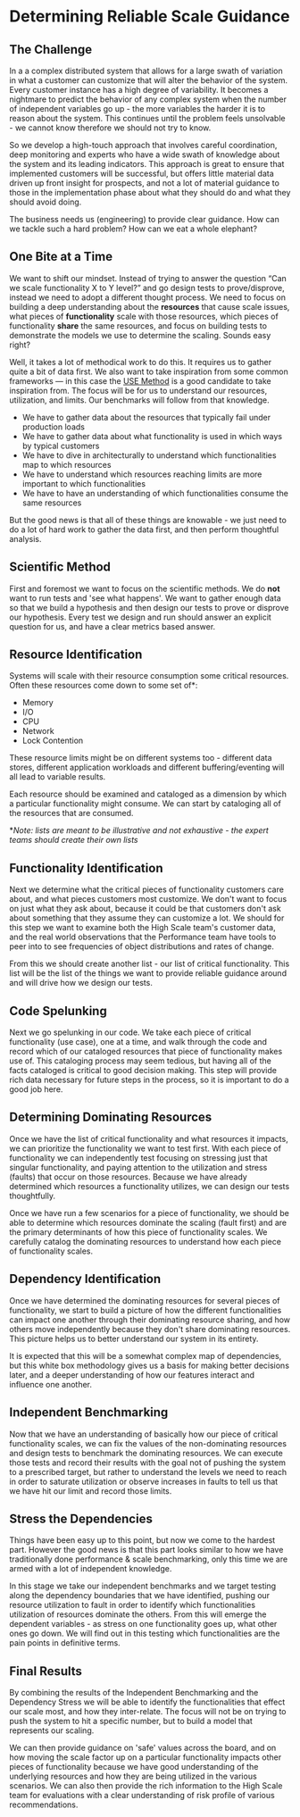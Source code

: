 # Determining Reliable Scale Guidance

## The Challenge

In a a complex distributed system that allows for a large swath of variation in what a customer can customize that will alter the behavior of the system. Every customer instance has a high degree of variability. It becomes a nightmare to predict the behavior of any complex system when the number of independent variables go up - the more variables the harder it is to reason about the system. This continues until the problem feels unsolvable - we cannot know therefore we should not try to know. 

So we develop a high-touch approach that involves careful coordination, deep monitoring and experts who have a wide swath of knowledge about the system and its leading indicators. This approach is great to ensure that implemented customers will be successful, but offers little material data driven up front insight for prospects, and not a lot of material guidance to those in the implementation phase about what they should do and what they should avoid doing. 

The business needs us (engineering) to provide clear guidance. How can we tackle such a hard problem? How can we eat a whole elephant? 

## One Bite at a Time

We want to shift our mindset. Instead of trying to answer the question “Can we scale functionality X to Y level?” and go design tests to prove/disprove, instead we need to adopt a different thought process. We need to focus on building a deep understanding about the **resources** that cause scale issues, what pieces of **functionality** scale with those resources, which pieces of functionality **share** the same resources, and focus on building tests to demonstrate the models we use to determine the scaling. Sounds easy right? 

Well, it takes a lot of methodical work to do this. It requires us to gather quite a bit of data first. We also want to take inspiration from some common frameworks — in this case the [USE Method](http://www.brendangregg.com/usemethod.html) is a good candidate to take inspiration from. The focus will be for us to understand our resources, utilization, and limits. Our benchmarks will follow from that knowledge.

* We have to gather data about the resources that typically fail under production loads
* We have to gather data about what functionality is used in which ways by typical customers
* We have to dive in architecturally to understand which functionalities map to which resources
* We have to understand which resources reaching limits are more important to which functionalities
* We have to have an understanding of which functionalities consume the same resources

But the good news is that all of these things are knowable - we just need to do a lot of hard work to gather the data first, and then perform thoughtful analysis. 

## Scientific Method

First and foremost we want to focus on the scientific methods. We do **not** want to run tests and 'see what happens'. We want to gather enough data so that we build a hypothesis and then design our tests to prove or disprove our hypothesis. Every test we design and run should answer an explicit question for us, and have a clear metrics based answer.

## Resource Identification

Systems will scale with their resource consumption some critical resources. Often these resources come down to some set of*:

* Memory
* I/O
* CPU
* Network
* Lock Contention

These resource limits might be on different systems too - different data stores, different application workloads and different buffering/eventing will all lead to variable results.

Each resource should be examined and cataloged as a dimension by which a particular functionality might consume. We can start by cataloging all of the resources that are consumed. 

**Note: lists are meant to be illustrative and not exhaustive - the expert teams should create their own lists* 

## Functionality Identification

Next we determine what the critical pieces of functionality customers care about, and what pieces customers most customize. We don't want to focus on just what they ask about, because it could be that customers don't ask about something that they assume they can customize a lot. We should for this step we want to examine both the High Scale team's customer data, and the real world observations that the Performance team have tools to peer into to see frequencies of object distributions and rates of change. 

From this we should create another list - our list of critical functionality. This list will be the list of the things we want to provide reliable guidance around and will drive how we design our tests.

## Code Spelunking

Next we go spelunking in our code. We take each piece of critical functionality (use case), one at a time, and walk through the code and record which of our cataloged resources that piece of functionality makes use of. This cataloging process may seem tedious, but having all of the facts cataloged is critical to good decision making. This step will provide rich data necessary for future steps in the process, so it is important to do a good job here.

## Determining Dominating Resources

Once we have the list of critical functionality and what resources it impacts, we can prioritize the functionality we want to test first. With each piece of functionality we can independently test focusing on stressing just that singular functionality, and paying attention to the utilization and stress (faults) that occur on those resources. Because we have already determined which resources a functionality utilizes, we can design our tests thoughtfully. 

Once we have run a few scenarios for a piece of functionality, we should be able to determine which resources dominate the scaling (fault first) and are the primary determinants of how this piece of functionality scales. We carefully catalog the dominating resources to understand how each piece of functionality scales. 

## Dependency Identification

Once we have determined the dominating resources for several pieces of functionality, we start to build a picture of how the different functionalities can impact one another through their dominating resource sharing, and how others move independently because they don't share dominating resources. This picture helps us to better understand our system in its entirety. 

It is expected that this will be a somewhat complex map of dependencies, but this white box methodology gives us a basis for making better decisions later, and a deeper understanding of how our features interact and influence one another.

## Independent Benchmarking

Now that we have an understanding of basically how our piece of critical functionality scales, we can fix the values of the non-dominating resources and design tests to benchmark the dominating resources. We can execute those tests and record their results with the goal not of pushing the system to a prescribed target, but rather to understand the levels we need to reach in order to saturate utilization or observe increases in faults to tell us that we have hit our limit and record those limits.

## Stress the Dependencies

Things have been easy up to this point, but now we come to the hardest part. However the good news is that this part looks similar to how we have traditionally done performance & scale benchmarking, only this time we are armed with a lot of independent knowledge. 

In this stage we take our independent benchmarks and we target testing along the dependency boundaries that we have identified, pushing our resource utilization to fault in order to identify which functionalities utilization of resources dominate the others. From this will emerge the dependent variables - as stress on one functionality goes up, what other ones go down. We will find out in this testing which functionalities are the pain points in definitive terms. 

## Final Results

By combining the results of the Independent Benchmarking and the Dependency Stress we will be able to identify the functionalities that effect our scale most, and how they inter-relate. The focus will not be on trying to push the system to hit a specific number, but to build a model that represents our scaling. 

We can then provide guidance on 'safe' values across the board, and on how moving the scale factor up on a particular functionality impacts other pieces of functionality because we have good understanding of the underlying resources and how they are being utilized in the various scenarios. We can also then provide the rich information to the High Scale team for evaluations with a clear understanding of risk profile of various recommendations.


